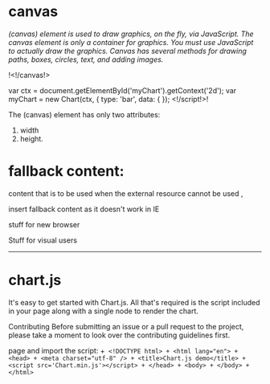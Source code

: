 # canvas


*(canvas) element is used to draw graphics, on the fly, via JavaScript. The canvas element is only a container for graphics. You must use JavaScript to actually draw the graphics. Canvas has several methods for drawing paths, boxes, circles, text, and adding images.*



!<!canvas id="myChart" width="400" height="400"><!/canvas!>
<!script>
var ctx = document.getElementById('myChart').getContext('2d');
var myChart = new Chart(ctx, {
    type: 'bar',
    data: {
        });
<!/script!>!


The (canvas) element has only two attributes:
1.  width 
2.   height.


# fallback content: 

content that is to be used when the external resource cannot be used ,

<!partially supported element>
<!fallback>
insert fallback content as it doesn't work in IE
<!fallback />
stuff for new browser
<!partially supported element />

<!stuff for visual users non-visual="stuff for assistive
technology">Stuff for visual users<!stuff for visual users />

-------------------------------

# chart.js

It's easy to get started with Chart.js. All that's required is the script included in your page along with a single node to render the chart.

Contributing Before submitting an issue or a pull request to the project, please take a moment to look over the contributing guidelines first.

page and import the script:
+`` <!DOCTYPE html> + <html lang="en"> + <head> + <meta charset="utf-8" /> + <title>Chart.js demo</title> + <script src='Chart.min.js'></script> + </head> + <body> + </body> + </html>``


